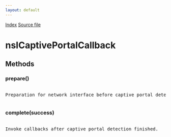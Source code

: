 ```yaml
---
layout: default
---
```

<div id='links'><a href="../index.html">Index</a>
<a href="http://dxr.mozilla.org/mozilla-central/source/toolkit/components/captivedetect/nsICaptivePortalDetector.idl">Source file</a>
</div>

# nsICaptivePortalCallback #

## Methods ##

### prepare() ###
<pre>  
Preparation for network interface before captive portal detection started.  
  
</pre>
### complete(success) ###
<pre>  
Invoke callbacks after captive portal detection finished.  
  
</pre>